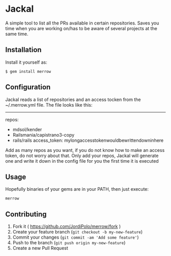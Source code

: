# Jackal

A simple tool to list all the PRs available in certain repositories.
Saves you time when you are working on/has to be aware of several projects at the same time.


## Installation

Install it yourself as:

    $ gem install merrow


## Configuration

Jackal reads a list of repositories and an access tocken from the ~/.merrow.yml file.
The file looks like this:

---
repos:
- mdsol/kender
- Railsmania/capistrano3-copy
- rails/rails
access_token: mylongaccesstokenwouldbewrittendowninhere


Add as many repos as you want, if you do not know how to make an access token, do not worry about that. Only add your repos, Jackal will generate one and write it down in the config file for you the first time it is executed

## Usage

Hopefully binaries of your gems are in your PATH, then just execute:

```
merrow
```


## Contributing

1. Fork it ( https://github.com/JordiPolo/merrow/fork )
2. Create your feature branch (`git checkout -b my-new-feature`)
3. Commit your changes (`git commit -am 'Add some feature'`)
4. Push to the branch (`git push origin my-new-feature`)
5. Create a new Pull Request
